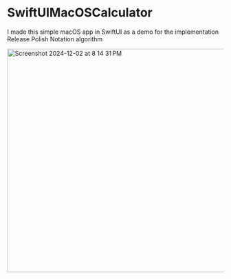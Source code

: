 # SwiftUIMacOSCalculator
I made this simple macOS app in SwiftUI as a demo for the implementation Release Polish Notation algorithm

<img width="519" alt="Screenshot 2024-12-02 at 8 14 31 PM" src="https://github.com/user-attachments/assets/d51584e2-2ffd-47ea-a31e-3758b87997f0">
